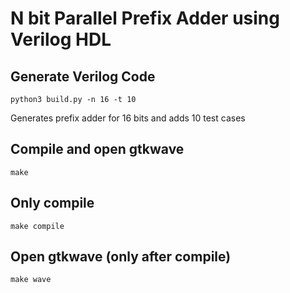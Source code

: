 # N bit Parallel Prefix Adder using Verilog HDL

## Generate Verilog Code
```
python3 build.py -n 16 -t 10
```
Generates prefix adder for 16 bits and adds 10 test cases
## Compile and open gtkwave
```
make
```

## Only compile
```
make compile
```

## Open gtkwave (only after compile)
```
make wave
```